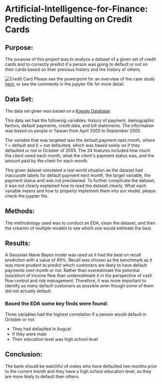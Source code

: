 # Artificial-Intelligence-for-Finance: Predicting Defaulting on Credit Cards

## Purpose:
The purpose of this project was to analyze a dataset of a given set of credit cards and to correctly predict if a person was going to default or not on their cards based on their previous history and the history of others.

![Credit Card](https://thumbs.dreamstime.com/b/here-generic-credit-card-isolated-al-white-background-logos-type-generic-here-generic-credit-card-isolated-125482245.jpg)
Please see the powerpoint for an overview of the case study [here](https://drive.google.com/file/d/1hBkihdzcTzu7ux6WfQoiqADsdA9tbz8j/view?usp=sharing), or see the comments in the jupyter file for more detail.

## Data Set:
The data set given was based on a [Kaggle Database](https://www.kaggle.com/mariosfish/default-of-credit-card-clients).

This data set had the following variables: history of payment, demographic factors, default payments, credit data, and bill statements. The information was based on people in Taiwan from April 2005 to September 2005.

The variable that was targeted was the default.payment.next.month, where 1 = default and 0 = not defaulted, which was based solely on if they defaulted or not in October of 2005. The 24 features included how much the client owed each month, what the client's payment status was, and the amount paid by the client for each month.

This given dataset simulated a real world situation as the dataset had inaccurate labels for default payment next month, the target variable, the payment status and was not precleaned. To further complicate the dataset, it was not clearly explained how to read the dataset clearly. What each variable means and how to properly implement them into our model, please check the juypter file.

## Methods:
The methodology used was to conduct an EDA, clean the dataset, and then the creation of multiple models to see which one would estimate the best.

## Results:
A Gaussian Naive Bayes model was used as it had the best on recall prediction with a value of 89%. Recall was chosen as the benchmark as it was more prudent to predict which customers are likely to have default payments next month or not. Rather than overestimate the potential loss/short of income flow than underestimate it in the perspective of cash flow control and risk management. Therefore, it was more important to identify as many default customers as possible even though some of them did not actually default.

### Based the EDA some key finds were found:

Three variables had the highest correlation if a person would default in October or not.
  * They had defaulted in August
  * If they were male
  * Their education level was high school level

## Conclusion:

The bank should be watchful of males who have defaulted two months prior to the current month and they have a high school education level, as they are more likely to default then others.

